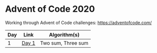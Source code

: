 # Advent of Code 2020

Working through Advent of Code challenges: https://adventofcode.com/

| Day | Link                   | Algorithm(s)       |
| --- | ---------------------- | ------------------ |
| 1   | [Day 1](./src/day1.rb) | Two sum, Three sum |
